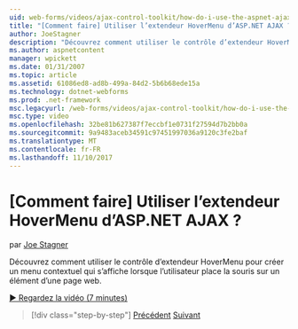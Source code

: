 ```yaml
---
uid: web-forms/videos/ajax-control-toolkit/how-do-i-use-the-aspnet-ajax-hovermenu-extender
title: "[Comment faire] Utiliser l’extendeur HoverMenu d’ASP.NET AJAX ? | Microsoft Docs"
author: JoeStagner
description: "Découvrez comment utiliser le contrôle d’extendeur HoverMenu pour créer un menu contextuel qui s’affiche lorsque l’utilisateur place la souris sur un élément d’un nous..."
ms.author: aspnetcontent
manager: wpickett
ms.date: 01/31/2007
ms.topic: article
ms.assetid: 61086ed8-ad8b-499a-84d2-5b6b68ede15a
ms.technology: dotnet-webforms
ms.prod: .net-framework
msc.legacyurl: /web-forms/videos/ajax-control-toolkit/how-do-i-use-the-aspnet-ajax-hovermenu-extender
msc.type: video
ms.openlocfilehash: 32be81b627387f7eccbf1e0731f27594d7b2bb0a
ms.sourcegitcommit: 9a9483aceb34591c97451997036a9120c3fe2baf
ms.translationtype: MT
ms.contentlocale: fr-FR
ms.lasthandoff: 11/10/2017
---
```

<a name="how-do-i-use-the-aspnet-ajax-hovermenu-extender"></a>[Comment faire] Utiliser l’extendeur HoverMenu d’ASP.NET AJAX ?
====================
par [Joe Stagner](https://github.com/JoeStagner)

Découvrez comment utiliser le contrôle d’extendeur HoverMenu pour créer un menu contextuel qui s’affiche lorsque l’utilisateur place la souris sur un élément d’une page web.

[&#9654; Regardez la vidéo (7 minutes)](https://channel9.msdn.com/Blogs/ASP-NET-Site-Videos/how-do-i-use-the-aspnet-ajax-hovermenu-extender)

>[!div class="step-by-step"]
[Précédent](how-do-i-use-the-aspnet-ajax-filteredtextbox-extender.md)
[Suivant](how-do-i-use-the-aspnet-ajax-togglebutton-extender.md)
